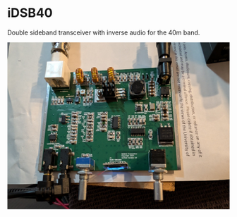 # iDSB40
Double sideband transceiver with inverse audio for the 40m band.

![alt text](https://github.com/ianm8/iDSB40/blob/main/docs/iDSB40-PCB-Complete.jpg?raw=true)
